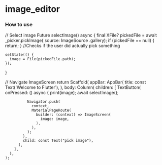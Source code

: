 # image_editor

### How to use

// Select image
Future selectImage() async {
    final XFile? pickedFile = await _picker.pickImage(
        source: ImageSource
            .gallery); 
    if (pickedFile == null) {
      return;
    }
    //Checks if the user did actually pick something

    setState(() {
      image = File(pickedFile.path);
    });
  }

// Navigate ImageScreen
return Scaffold(
      appBar: AppBar(
        title: const Text('Welcome to Flutter'),
      ),
      body: Column(
        children: [
          TextButton(
            onPressed: () async {
              print(image);
              await selectImage();

              Navigator.push(
                context,
                MaterialPageRoute(
                  builder: (context) => ImageScreen(
                    image: image,
                  ),
                ),
              );
            },
            child: const Text("pick image"),
          ),
        ],
      ),
    );
